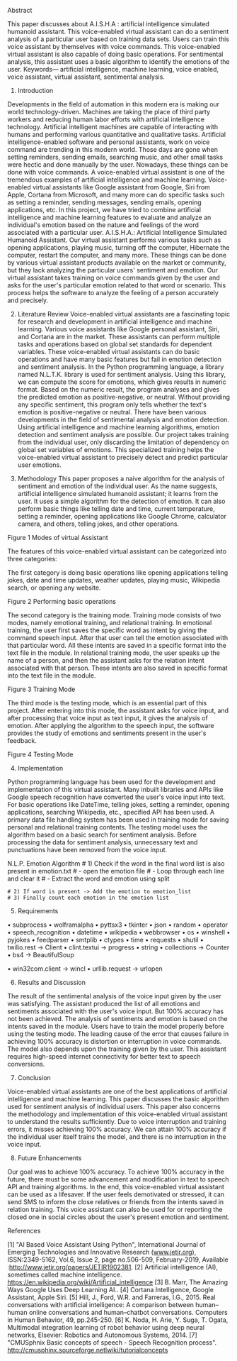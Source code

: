 
Abstract

This paper discusses about A.I.S.H.A : artificial intelligence simulated humanoid assistant. This voice-enabled virtual assistant can do a sentiment analysis of a particular user based on training data sets. Users can train this voice assistant by themselves with voice commands. This voice-enabled virtual assistant is also capable of doing basic operations. For sentimental analysis, this assistant uses a basic algorithm to identify the emotions of the user.
Keywords— artificial intelligence, machine learning, voice enabled, voice assistant, virtual assistant, sentimental analysis.















 
1.	Introduction

Developments in the field of automation in this modern era is making our world technology-driven. Machines are taking the place of third party workers and reducing human labor efforts with artificial intelligence technology. Artificial intelligent machines are capable of interacting with humans and performing various quantitative and qualitative tasks.
Artificial intelligence-enabled software and personal assistants, work on voice command are trending in this modern world. Those days are gone when setting reminders, sending emails, searching music, and other small tasks were hectic and done manually by the user. Nowadays, these things can be done with voice commands. A voice-enabled virtual assistant is one of the tremendous examples of artificial intelligence and machine learning. Voice-enabled virtual assistants like Google assistant from Google, Siri from Apple, Cortana from Microsoft, and many more can do specific tasks such as setting a reminder, sending messages, sending emails, opening applications, etc. 
In this project, we have tried to combine artificial intelligence and machine learning features to evaluate and analyze an individual's emotion based on the nature and feelings of the word associated with a particular user. 
A.I.S.H.A.: Artificial Intelligence Simulated Humanoid Assistant. Our virtual assistant performs various tasks such as opening applications, playing music, turning off the computer, Hibernate the computer, restart the computer, and many more. These things can be done by various virtual assistant products available on the market or community, but they lack analyzing the particular users' sentiment and emotion.
Our virtual assistant takes training on voice commands given by the user and asks for the user's particular emotion related to that word or scenario. This process helps the software to analyze the feeling of a person accurately and precisely.







2.	Literature Review
Voice-enabled virtual assistants are a fascinating topic for research and development in artificial intelligence and machine learning. Various voice assistants like Google personal assistant, Siri, and Cortana are in the market. These assistants can perform multiple tasks and operations based on global set standards for dependent variables. These voice-enabled virtual assistants can do basic operations and have many basic features but fail in emotion detection and sentiment analysis.
In the Python programming language, a library named N.L.T.K. library is used for sentiment analysis. Using this library, we can compute the score for emotions, which gives results in numeric format. Based on the numeric result, the program analyses and gives the predicted emotion as positive-negative, or neutral. Without providing any specific sentiment, this program only tells whether the text's emotion is positive-negative or neutral.
There have been various developments in the field of sentimental analysis and emotion detection. Using artificial intelligence and machine learning algorithms, emotion detection and sentiment analysis are possible. Our project takes training from the individual user, only discarding the limitation of dependency on global set variables of emotions. This specialized training helps the voice-enabled virtual assistant to precisely detect and predict particular user emotions.





















3.	Methodology
This paper proposes a naive algorithm for the analysis of sentiment and emotion of the individual user. As the name suggests, artificial intelligence simulated humanoid assistant; it learns from the user. It uses a simple algorithm for the detection of emotion.
It can also perform basic things like telling date and time, current temperature, setting a reminder, opening applications like Google Chrome, calculator camera, and others, telling jokes, and other operations.

 
Figure 1 Modes of virtual Assistant

The features of this voice-enabled virtual assistant can be categorized into three categories:

The first category is doing basic operations like opening applications telling jokes, date and time updates, weather updates, playing music, Wikipedia search, or opening any website.
 
Figure 2 Performing basic operations

The second category is the training mode. Training mode consists of two modes, namely emotional training, and relational training. In emotional training, the user first saves the specific word as intent by giving the command speech input. After that user can tell the emotion associated with that particular word. All these intents are saved in a specific format into the text file in the module.
In relational training mode, the user speaks up the name of a person, and then the assistant asks for the relation intent associated with that person. These intents are also saved in specific format into the text file in the module.
 
Figure 3 Training Mode

The third mode is the testing mode, which is an essential part of this project. After entering into this mode, the assistant asks for voice input, and after processing that voice input as text input, it gives the analysis of emotion. After applying the algorithm to the speech input, the software provides the study of emotions and sentiments present in the user's feedback.
 
Figure 4  Testing Mode
























4.	Implementation

Python programming language has been used for the development and implementation of this virtual assistant.
Many inbuilt libraries and APIs like Google speech recognition have converted the user's voice input into text.
For basic operations like DateTime, telling jokes, setting a reminder, opening applications, searching Wikipedia, etc., specified API has been used.
A primary data file handling system has been used in training mode for saving personal and relational training contents.
The testing model uses the algorithm based on a basic search for sentiment analysis. Before processing the data for sentiment analysis, unnecessary text and punctuations have been removed from the voice input.

N.L.P. Emotion Algorithm
	# 1) Check if the word in the final word list is also present in emotion.txt
	#  - open the emotion file
	#  - Loop through each line and clear it
	#  - Extract the word and emotion using split

	# 2) If word is present -> Add the emotion to emotion_list
	# 3) Finally count each emotion in the emotion list



















5.	Requirements

•	subprocess 
•	wolframalpha 
•	pyttsx3 
•	tkinter 
•	json 
•	random 
•	operator 
•	speech_recognition 
•	datetime 
•	wikipedia 
•	webbrowser 
•	os 
•	winshell 
•	pyjokes 
•	feedparser 
•	smtplib 
•	ctypes 
•	time 
•	requests 
•	shutil 
•	twilio.rest -> Client 
•	clint.textui -> progress 
•	string
•	collections -> Counter
•	bs4 -> BeautifulSoup 

•	win32com.client -> wincl 
•	urllib.request -> urlopen










6.	Results and Discussion

The result of the sentimental analysis of the voice input given by the user was satisfying. The assistant produced the list of all emotions and sentiments associated with the user's voice input. But 100% accuracy has not been achieved. The analysis of sentiments and emotion is based on the intents saved in the module. Users have to train the model properly before using the testing mode. The leading cause of the error that causes failure in achieving 100% accuracy is distortion or interruption in voice commands. The model also depends upon the training given by the user. This assistant requires high-speed internet connectivity for better text to speech conversions.






7.	Conclusion

Voice-enabled virtual assistants are one of the best applications of artificial intelligence and machine learning. This paper discusses the basic algorithm used for sentiment analysis of individual users. This paper also concerns the methodology and implementation of this voice-enabled virtual assistant to understand the results sufficiently. Due to voice interruption and training errors, it misses achieving 100% accuracy. We can attain 100% accuracy if the individual user itself trains the model, and there is no interruption in the voice input.














8.	Future Enhancements

Our goal was to achieve 100% accuracy. To achieve 100% accuracy in the future, there must be some advancement and modification in text to speech API and training algorithms. In the end, this voice-enabled virtual assistant can be used as a lifesaver. If the user feels demotivated or stressed, it can send SMS to inform the close relatives or friends from the intents saved in relation training. This voice assistant can also be used for or reporting the closed one in social circles about the user's present emotion and sentiment.


References


[1]	"AI Based Voice Assistant Using Python", International Journal of Emerging Technologies and Innovative Research (www.jetir.org), ISSN:2349-5162, Vol.6, Issue 2, page no.506-509, February-2019, Available :http://www.jetir.org/papers/JETIR1902381.
[2]	Artificial intelligence (AI), sometimes called machine intelligence. https://en.wikipedia.org/wiki/Artificial_intelligence
[3]	B. Marr, The Amazing Ways Google Uses Deep Learning AI..
[4]	Cortana Intelligence, Google Assistant, Apple Siri.
[5]	Hill, J., Ford, W.R. and Farreras, I.G., 2015. Real conversations with artificial intelligence: A comparison between human–human online conversations and human–chatbot conversations. Computers in Human Behavior, 49, pp.245-250.
[6]	K. Noda, H. Arie, Y. Suga, T. Ogata, Multimodal integration learning of robot behavior using deep neural networks,
          Elsevier: Robotics and Autonomous Systems, 2014.
[7]     "CMUSphnix Basic concepts of speech - Speech Recognition   process".
         http://cmusphinx.sourceforge.netlwiki/tutorialconcepts


